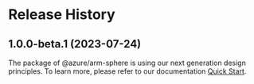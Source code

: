 # Release History
    
## 1.0.0-beta.1 (2023-07-24)

The package of @azure/arm-sphere is using our next generation design principles. To learn more, please refer to our documentation [Quick Start](https://aka.ms/js-track2-quickstart).
